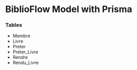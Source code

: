 # BiblioFlow Model with Prisma 
 ### Tables
 - Membre
 - Livre
 - Preter
 - Preter_Livre
 - Rendre
 - Rendu_Livre
